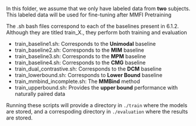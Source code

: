In this folder, we assume that we only have labeled data from **two** subjects. This labeled data will be used for fine-tuning after MMFI Pretraining

The .sh bash files correspond to each of the baselines present in 6.1.2. Although they are titled train_X., they perform both training and evaluation
- train_baseline1.sh: Corresponds to the **Unimodal** baseline
- train_baseline2.sh: Corresponds to the **MIM** baseline
- train_baseline3.sh: Corresponds to the **MPM** baseline
- train_baseline4.sh: Corresponds to the **CMG** baseline
- train_dual_contrastive.sh: Corresponds to the **DCM** baseline
- train_lowerbound.sh: Corresponds to **Lower Bound** baseline
- train_mmbind_incomplete.sh: The **MMBind** method
- train_upperbound.sh: Provides the **upper bound** performance with naturally paired data

Running these scripts will provide a directory in `./train` where the models are stored, and a correspoding directory in `./evaluation` where the results are stored. 